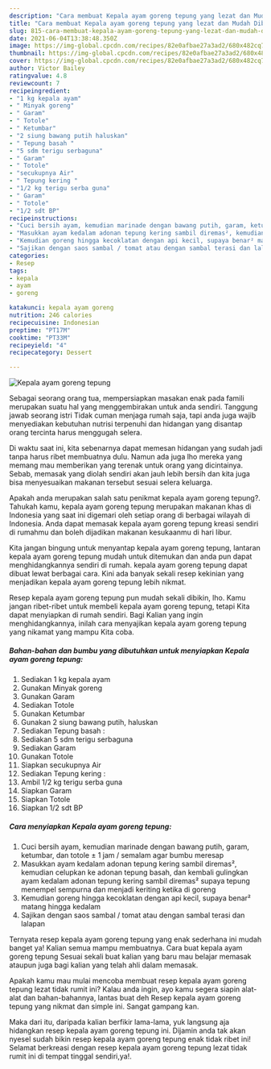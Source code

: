 ```yaml
---
description: "Cara membuat Kepala ayam goreng tepung yang lezat dan Mudah Dibuat"
title: "Cara membuat Kepala ayam goreng tepung yang lezat dan Mudah Dibuat"
slug: 815-cara-membuat-kepala-ayam-goreng-tepung-yang-lezat-dan-mudah-dibuat
date: 2021-06-04T13:38:48.350Z
image: https://img-global.cpcdn.com/recipes/82e0afbae27a3ad2/680x482cq70/kepala-ayam-goreng-tepung-foto-resep-utama.jpg
thumbnail: https://img-global.cpcdn.com/recipes/82e0afbae27a3ad2/680x482cq70/kepala-ayam-goreng-tepung-foto-resep-utama.jpg
cover: https://img-global.cpcdn.com/recipes/82e0afbae27a3ad2/680x482cq70/kepala-ayam-goreng-tepung-foto-resep-utama.jpg
author: Victor Bailey
ratingvalue: 4.8
reviewcount: 7
recipeingredient:
- "1 kg kepala ayam"
- " Minyak goreng"
- " Garam"
- " Totole"
- " Ketumbar"
- "2 siung bawang putih haluskan"
- " Tepung basah "
- "5 sdm terigu serbaguna"
- " Garam"
- " Totole"
- "secukupnya Air"
- " Tepung kering "
- "1/2 kg terigu serba guna"
- " Garam"
- " Totole"
- "1/2 sdt BP"
recipeinstructions:
- "Cuci bersih ayam, kemudian marinade dengan bawang putih, garam, ketumbar, dan totole ± 1 jam / semalam agar bumbu meresap"
- "Masukkan ayam kedalam adonan tepung kering sambil diremas², kemudian celupkan ke adonan tepung basah, dan kembali gulingkan ayam kedalam adonan tepung kering sambil diremas² supaya tepung menempel sempurna dan menjadi keriting ketika di goreng"
- "Kemudian goreng hingga kecoklatan dengan api kecil, supaya benar² matang hingga kedalam"
- "Sajikan dengan saos sambal / tomat atau dengan sambal terasi dan lalapan"
categories:
- Resep
tags:
- kepala
- ayam
- goreng

katakunci: kepala ayam goreng 
nutrition: 246 calories
recipecuisine: Indonesian
preptime: "PT17M"
cooktime: "PT33M"
recipeyield: "4"
recipecategory: Dessert

---
```



![Kepala ayam goreng tepung](https://img-global.cpcdn.com/recipes/82e0afbae27a3ad2/680x482cq70/kepala-ayam-goreng-tepung-foto-resep-utama.jpg)

Sebagai seorang orang tua, mempersiapkan masakan enak pada famili merupakan suatu hal yang menggembirakan untuk anda sendiri. Tanggung jawab seorang istri Tidak cuman menjaga rumah saja, tapi anda juga wajib menyediakan kebutuhan nutrisi terpenuhi dan hidangan yang disantap orang tercinta harus menggugah selera.

Di waktu  saat ini, kita sebenarnya dapat memesan hidangan yang sudah jadi tanpa harus ribet membuatnya dulu. Namun ada juga lho mereka yang memang mau memberikan yang terenak untuk orang yang dicintainya. Sebab, memasak yang diolah sendiri akan jauh lebih bersih dan kita juga bisa menyesuaikan makanan tersebut sesuai selera keluarga. 



Apakah anda merupakan salah satu penikmat kepala ayam goreng tepung?. Tahukah kamu, kepala ayam goreng tepung merupakan makanan khas di Indonesia yang saat ini digemari oleh setiap orang di berbagai wilayah di Indonesia. Anda dapat memasak kepala ayam goreng tepung kreasi sendiri di rumahmu dan boleh dijadikan makanan kesukaanmu di hari libur.

Kita jangan bingung untuk menyantap kepala ayam goreng tepung, lantaran kepala ayam goreng tepung mudah untuk ditemukan dan anda pun dapat menghidangkannya sendiri di rumah. kepala ayam goreng tepung dapat dibuat lewat berbagai cara. Kini ada banyak sekali resep kekinian yang menjadikan kepala ayam goreng tepung lebih nikmat.

Resep kepala ayam goreng tepung pun mudah sekali dibikin, lho. Kamu jangan ribet-ribet untuk membeli kepala ayam goreng tepung, tetapi Kita dapat menyiapkan di rumah sendiri. Bagi Kalian yang ingin menghidangkannya, inilah cara menyajikan kepala ayam goreng tepung yang nikamat yang mampu Kita coba.

<!--inarticleads1-->

##### Bahan-bahan dan bumbu yang dibutuhkan untuk menyiapkan Kepala ayam goreng tepung:

1. Sediakan 1 kg kepala ayam
1. Gunakan  Minyak goreng
1. Gunakan  Garam
1. Sediakan  Totole
1. Gunakan  Ketumbar
1. Gunakan 2 siung bawang putih, haluskan
1. Sediakan  Tepung basah :
1. Sediakan 5 sdm terigu serbaguna
1. Sediakan  Garam
1. Gunakan  Totole
1. Siapkan secukupnya Air
1. Sediakan  Tepung kering :
1. Ambil 1/2 kg terigu serba guna
1. Siapkan  Garam
1. Siapkan  Totole
1. Siapkan 1/2 sdt BP




<!--inarticleads2-->

##### Cara menyiapkan Kepala ayam goreng tepung:

1. Cuci bersih ayam, kemudian marinade dengan bawang putih, garam, ketumbar, dan totole ± 1 jam / semalam agar bumbu meresap
1. Masukkan ayam kedalam adonan tepung kering sambil diremas², kemudian celupkan ke adonan tepung basah, dan kembali gulingkan ayam kedalam adonan tepung kering sambil diremas² supaya tepung menempel sempurna dan menjadi keriting ketika di goreng
1. Kemudian goreng hingga kecoklatan dengan api kecil, supaya benar² matang hingga kedalam
1. Sajikan dengan saos sambal / tomat atau dengan sambal terasi dan lalapan




Ternyata resep kepala ayam goreng tepung yang enak sederhana ini mudah banget ya! Kalian semua mampu membuatnya. Cara buat kepala ayam goreng tepung Sesuai sekali buat kalian yang baru mau belajar memasak ataupun juga bagi kalian yang telah ahli dalam memasak.

Apakah kamu mau mulai mencoba membuat resep kepala ayam goreng tepung lezat tidak rumit ini? Kalau anda ingin, ayo kamu segera siapin alat-alat dan bahan-bahannya, lantas buat deh Resep kepala ayam goreng tepung yang nikmat dan simple ini. Sangat gampang kan. 

Maka dari itu, daripada kalian berfikir lama-lama, yuk langsung aja hidangkan resep kepala ayam goreng tepung ini. Dijamin anda tak akan nyesel sudah bikin resep kepala ayam goreng tepung enak tidak ribet ini! Selamat berkreasi dengan resep kepala ayam goreng tepung lezat tidak rumit ini di tempat tinggal sendiri,ya!.

